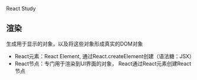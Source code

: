 React Study


##  渲染

生成用于显示的对象，以及将这些对象形成真实的DOM对象

- React元素：React Element, 通过React.createElement创建（语法糖：JSX）
- React节点：专门用于渲染到UI界面的对象， React通过React元素创建React节点